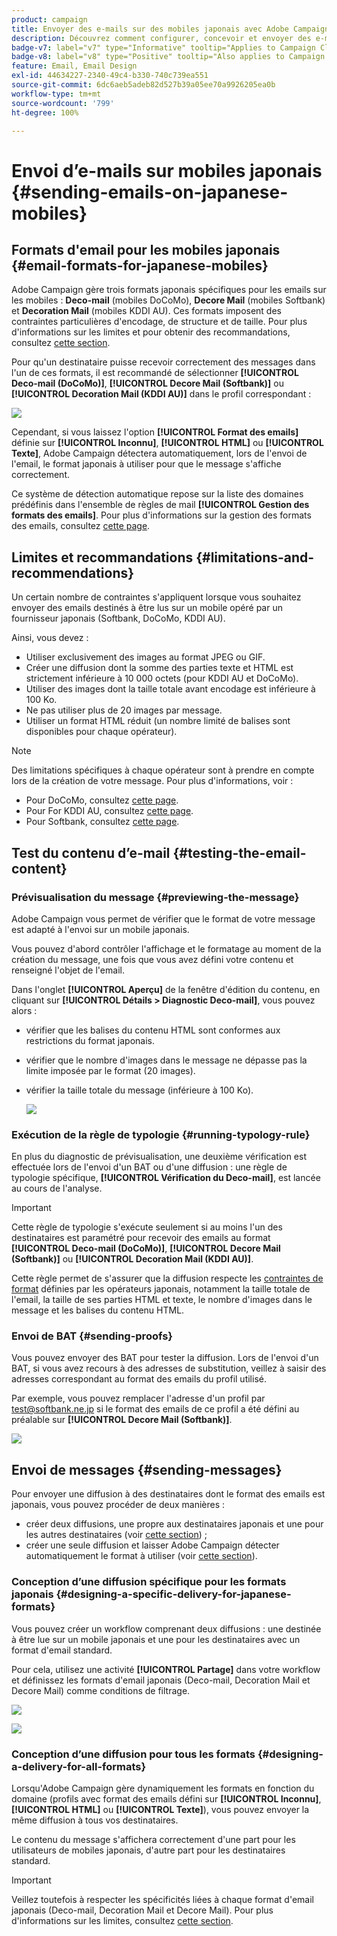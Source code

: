 ```yaml
---
product: campaign
title: Envoyer des e-mails sur des mobiles japonais avec Adobe Campaign Classic
description: Découvrez comment configurer, concevoir et envoyer des e-mails qui seront lus sur un mobile japonais
badge-v7: label="v7" type="Informative" tooltip="Applies to Campaign Classic v7"
badge-v8: label="v8" type="Positive" tooltip="Also applies to Campaign v8"
feature: Email, Email Design
exl-id: 44634227-2340-49c4-b330-740c739ea551
source-git-commit: 6dc6aeb5adeb82d527b39a05ee70a9926205ea0b
workflow-type: tm+mt
source-wordcount: '799'
ht-degree: 100%

---
```


# Envoi dʼe-mails sur mobiles japonais {#sending-emails-on-japanese-mobiles}



## Formats d&#39;email pour les mobiles japonais {#email-formats-for-japanese-mobiles}

Adobe Campaign gère trois formats japonais spécifiques pour les emails sur les mobiles : **Deco-mail** (mobiles DoCoMo), **Decore Mail** (mobiles Softbank) et **Decoration Mail** (mobiles KDDI AU). Ces formats imposent des contraintes particulières d&#39;encodage, de structure et de taille. Pour plus d&#39;informations sur les limites et pour obtenir des recommandations, consultez [cette section](#limitations-and-recommendations).

Pour qu&#39;un destinataire puisse recevoir correctement des messages dans l&#39;un de ces formats, il est recommandé de sélectionner **[!UICONTROL Deco-mail (DoCoMo)]**, **[!UICONTROL Decore Mail (Softbank)]** ou **[!UICONTROL Decoration Mail (KDDI AU)]** dans le profil correspondant :

![](assets/deco-mail_03.png)

Cependant, si vous laissez l&#39;option **[!UICONTROL Format des emails]** définie sur **[!UICONTROL Inconnu]**, **[!UICONTROL HTML]** ou **[!UICONTROL Texte]**, Adobe Campaign détectera automatiquement, lors de l&#39;envoi de l&#39;email, le format japonais à utiliser pour que le message s&#39;affiche correctement.

Ce système de détection automatique repose sur la liste des domaines prédéfinis dans l&#39;ensemble de règles de mail **[!UICONTROL Gestion des formats des emails]**. Pour plus d&#39;informations sur la gestion des formats des emails, consultez [cette page](../../installation/using/email-deliverability.md#managing-email-formats).

## Limites et recommandations {#limitations-and-recommendations}

Un certain nombre de contraintes s&#39;appliquent lorsque vous souhaitez envoyer des emails destinés à être lus sur un mobile opéré par un fournisseur japonais (Softbank, DoCoMo, KDDI AU).

Ainsi, vous devez :

* Utiliser exclusivement des images au format JPEG ou GIF.
* Créer une diffusion dont la somme des parties texte et HTML est strictement inférieure à 10 000 octets (pour KDDI AU et DoCoMo).
* Utiliser des images dont la taille totale avant encodage est inférieure à 100 Ko.
* Ne pas utiliser plus de 20 images par message.
* Utiliser un format HTML réduit (un nombre limité de balises sont disponibles pour chaque opérateur).

>[!NOTE]
>
>Des limitations spécifiques à chaque opérateur sont à prendre en compte lors de la création de votre message. Pour plus d&#39;informations, voir :
>
>* Pour DoCoMo, consultez [cette page](https://www.nttdocomo.co.jp/service/developer/make/content/deco_mail/index.html).
>* Pour For KDDI AU, consultez [cette page](https://www.au.com/ezfactory/tec/spec/decorations/template.html).
>* Pour Softbank, consultez [cette page](https://www.support.softbankmobile.co.jp/partner/home_tech3/index.cfm).


## Test du contenu d’e-mail {#testing-the-email-content}

### Prévisualisation du message {#previewing-the-message}

Adobe Campaign vous permet de vérifier que le format de votre message est adapté à l&#39;envoi sur un mobile japonais.

Vous pouvez d&#39;abord contrôler l&#39;affichage et le formatage au moment de la création du message, une fois que vous avez défini votre contenu et renseigné l&#39;objet de l&#39;email.

Dans l&#39;onglet **[!UICONTROL Aperçu]** de la fenêtre d&#39;édition du contenu, en cliquant sur **[!UICONTROL Détails > Diagnostic Deco-mail]**, vous pouvez alors :

* vérifier que les balises du contenu HTML sont conformes aux restrictions du format japonais.
* vérifier que le nombre d&#39;images dans le message ne dépasse pas la limite imposée par le format (20 images).
* vérifier la taille totale du message (inférieure à 100 Ko).

   ![](assets/deco-mail_06.png)

### Exécution de la règle de typologie {#running-typology-rule}

En plus du diagnostic de prévisualisation, une deuxième vérification est effectuée lors de l&#39;envoi d&#39;un BAT ou d&#39;une diffusion : une règle de typologie spécifique, **[!UICONTROL Vérification du Deco-mail]**, est lancée au cours de l&#39;analyse.

>[!IMPORTANT]
>
>Cette règle de typologie s&#39;exécute seulement si au moins l&#39;un des destinataires est paramétré pour recevoir des emails au format **[!UICONTROL Deco-mail (DoCoMo)]**, **[!UICONTROL Decore Mail (Softbank)]** ou **[!UICONTROL Decoration Mail (KDDI AU)]**.

Cette règle permet de s&#39;assurer que la diffusion respecte les [contraintes de format](#limitations-and-recommendations) définies par les opérateurs japonais, notamment la taille totale de l&#39;email, la taille de ses parties HTML et texte, le nombre d&#39;images dans le message et les balises du contenu HTML.

### Envoi de BAT {#sending-proofs}

Vous pouvez envoyer des BAT pour tester la diffusion. Lors de l&#39;envoi d&#39;un BAT, si vous avez recours à des adresses de substitution, veillez à saisir des adresses correspondant au format des emails du profil utilisé.

Par exemple, vous pouvez remplacer l&#39;adresse d&#39;un profil par test@softbank.ne.jp si le format des emails de ce profil a été défini au préalable sur **[!UICONTROL Decore Mail (Softbank)]**.

![](assets/deco-mail_05.png)

## Envoi de messages {#sending-messages}

Pour envoyer une diffusion à des destinataires dont le format des emails est japonais, vous pouvez procéder de deux manières :

* créer deux diffusions, une propre aux destinataires japonais et une pour les autres destinataires (voir [cette section](#designing-a-specific-delivery-for-japanese-formats)) ;
* créer une seule diffusion et laisser Adobe Campaign détecter automatiquement le format à utiliser (voir [cette section](#designing-a-delivery-for-all-formats)).

### Conception dʼune diffusion spécifique pour les formats japonais {#designing-a-specific-delivery-for-japanese-formats}

Vous pouvez créer un workflow comprenant deux diffusions : une destinée à être lue sur un mobile japonais et une pour les destinataires avec un format d&#39;email standard.

Pour cela, utilisez une activité **[!UICONTROL Partage]** dans votre workflow et définissez les formats d&#39;email japonais (Deco-mail, Decoration Mail et Decore Mail) comme conditions de filtrage.

![](assets/deco-mail_08.png)

![](assets/deco-mail_07.png)

### Conception dʼune diffusion pour tous les formats {#designing-a-delivery-for-all-formats}

Lorsqu&#39;Adobe Campaign gère dynamiquement les formats en fonction du domaine (profils avec format des emails défini sur **[!UICONTROL Inconnu]**, **[!UICONTROL HTML]** ou **[!UICONTROL Texte]**), vous pouvez envoyer la même diffusion à tous vos destinataires.

Le contenu du message s&#39;affichera correctement d&#39;une part pour les utilisateurs de mobiles japonais, d&#39;autre part pour les destinataires standard.

>[!IMPORTANT]
>
>Veillez toutefois à respecter les spécificités liées à chaque format d&#39;email japonais (Deco-mail, Decoration Mail et Decore Mail). Pour plus d&#39;informations sur les limites, consultez [cette section](#limitations-and-recommendations).
